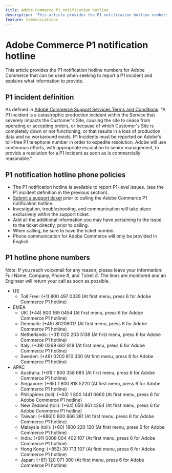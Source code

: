```yaml
---
title: Adobe Commerce P1 notification hotline
description: 'This article provides the P1 notification hotline numbers for Adobe Commerce that can be used when seeking to report a P1 incident and explains what information to provide.'
feature: Communications
---
```


# Adobe Commerce P1 notification hotline

This article provides the P1 notification hotline numbers for Adobe Commerce that can be used when seeking to report a P1 incident and explains what information to provide.

## P1 incident definition

As defined in [Adobe Commerce Support Services Terms and Conditions](https://www.adobe.com/content/dam/cc/en/legal/terms/enterprise/pdfs/Magento-Support-Services-Terms-and-Conditions.pdf): "A P1 incident is a catastrophic production incident within the Service that severely impacts the Customer's Site, causing the site to cease from operating or accepting orders, or because of which Customer's Site is completely down or not functioning, or that results in a loss of production data and no workaround exists. P1 Incidents must be reported on Adobe's toll-free P1 telephone number in order to expedite resolution. Adobe will use continuous efforts, with appropriate escalation to senior management, to provide a resolution for a P1 Incident as soon as is commercially reasonable."

## P1 notification hotline phone policies

* The P1 notification hotline is available to report P1-level issues. (see the P1 incident definition in the previous section).
* [Submit a support ticket](https://experienceleague.adobe.com/docs/commerce-knowledge-base/kb/help-center-guide/magento-help-center-user-guide.html?lang=en#submit-ticket) prior to calling the Adobe Commerce P1 notification hotline.
* Investigation, troubleshooting, and communication will take place exclusively within the support ticket.
* Add all the additional information you may have pertaining to the issue to the ticket directly, prior to calling.
* When calling, be sure to have the ticket number.
* Phone communication for Adobe Commerce will only be provided in English.

## P1 hotline phone numbers

Note: If you reach voicemail for any reason, please leave your information: Full Name, Company, Phone #, and Ticket #. The lines are monitored and an Engineer will return your call as soon as possible.

* US
  * Toll Free: (+1) 800 497 0335 (At first menu, press 6 for Adobe Commerce P1 hotline)
* EMEA
  * UK: (+44) 800 169 0454 (At first menu, press 6 for Adobe Commerce P1 hotline)
  * Denmark: (+45) 80206017 (At first menu, press 6 for Adobe Commerce P1 hotline)
  * Netherlands: (+31) 020 203 5138 (At first menu, press 6 for Adobe Commerce P1 hotline)
  * Italy: (+39) 0269 682 818 (At first menu, press 6 for Adobe Commerce P1 hotline)
  * Sweden: (+46) 0200 810 330 (At first menu, press 6 for Adobe Commerce P1 hotline)
* APAC
  * Australia: (+61) 1 800 358 683 (At first menu, press 6 for Adobe Commerce P1 hotline)
  * Singapore: (+65) 1 800 818 5220 (At first menu, press 6 for Adobe Commerce P1 hotline)
  * Philippines (toll): (+63) 1 800 1441 0660 (At first menu, press 6 for Adobe Commerce P1 hotline)
  * New Zealand (toll): (+64) 050 861 4264 (At first menu, press 6 for Adobe Commerce P1 hotline)
  * Taiwan: (+886)0 800 666 381 (At first menu, press 6 for Adobe Commerce P1 hotline)
  * Malaysia (toll): (+60) 1800 220 120 (At first menu, press 6 for Adobe Commerce P1 hotline)
  * India: (+91) 0008 004 402 107 (At first menu, press 6 for Adobe Commerce P1 hotline)
  * Hong Kong: (+852) 30 713 107 (At first menu, press 6 for Adobe Commerce P1 hotline)
  * Japan: (+81) 120 071 300 (At first menu, press 6 for Adobe Commerce P1 hotline)
